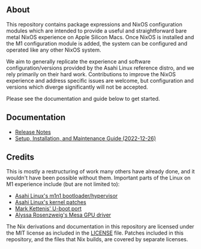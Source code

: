## About

This repository contains package expressions and NixOS configuration modules which are intended to provide a useful and straightforward bare metal NixOS experience on Apple Silicon Macs. Once NixOS is installed and the M1 configuration module is added, the system can be configured and operated like any other NixOS system.

We aim to generally replicate the experience and software configuration/versions provided by the Asahi Linux reference distro, and we rely primarily on their hard work. Contributions to improve the NixOS experience and address specific issues are welcome, but configuration and versions which diverge significantly will not be accepted.

Please see the documentation and guide below to get started.

## Documentation

* [Release Notes](docs/release-notes.md)
* [Setup, Installation, and Maintenance Guide (2022-12-26)](docs/uefi-standalone.md)

## Credits

This is mostly a restructuring of work many others have already done, and it wouldn't have been possible without them. Important parts of the Linux on M1 experience include (but are not limited to):
* [Asahi Linux's m1n1 bootloader/hypervisor](https://github.com/AsahiLinux/m1n1)
* [Asahi Linux's kernel patches](https://github.com/AsahiLinux/linux)
* [Mark Kettenis' U-boot port](https://github.com/kettenis/u-boot)
* [Alyssa Rosenzweig's Mesa GPU driver](https://gitlab.freedesktop.org/asahi/mesa)

The Nix derivations and documentation in this repository are licensed under the MIT license as included in the [LICENSE](LICENSE) file. Patches included in this repository, and the files that Nix builds, are covered by separate licenses.
